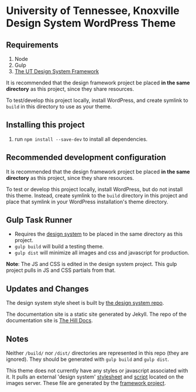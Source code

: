 #  University of Tennessee, Knoxville Design System WordPress Theme


## Requirements

1. Node
2. Gulp
3. [The UT Design System Framework](https://github.utk.edu/ocm/utkds-framework)

It is recommended that the design framework project be placed **in the same directory** as this project, since they share resources.

To test/develop this project locally, install WordPress, and create symlink to `build` in this directory to use as your theme.

## Installing this project

1. run `npm install --save-dev` to install all dependencies.

## Recommended development configuration

It is recommended that the design framework project be placed **in the same directory** as this project, since they share resources.

To test or develop this project locally, install WordPress, but do not install this theme. Instead, create symlink to the `build` directory in this project and place that symlink in your WordPress installation's theme directory.

## Gulp Task Runner

- Requires the [design system](https://github.utk.edu/ocm/design-system-build-files) to be placed in the same directory as this project.
- `gulp build` will build a testing theme.
- `gulp dist` will minimize all images and css and javascript for production.

**Note**: The JS and CSS is edited in the design system project. This gulp project pulls in JS and CSS partials from that.

## Updates and Changes

The design system style sheet is built by [the design system repo](https://github.utk.edu/ocm/utkds-framework).

The documentation site is a static site generated by Jekyll. The repo of the documentation site is [The Hill Docs](https://github.utk.edu/ocm/thehill-docs).

## Notes

Neither `/build/` nor `/dist/` directories are represented in this repo (they are ignored). They should be generated with `gulp build` and `gulp dist`.

This theme does not currently have any styles or javascript associated with it. It pulls an external 'design system' [stylesheet](http://images.utk.edu/designsystem/2020/assets/css/style.css) and [script](http://images.utk.edu/designsystem/2020/assets/js/utk.js) located on the images server. These file are generated by the [framework project](https://github.utk.edu/ocm/utkds-framework).

